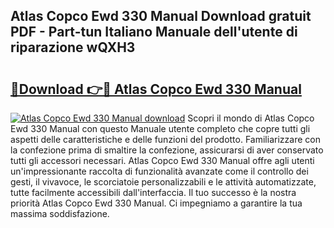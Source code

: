 ## Atlas Copco Ewd 330 Manual Download gratuit PDF - Part-tun Italiano Manuale dell'utente di riparazione wQXH3

# <h2><a href="http://dfbr8xk.blite.top/?on=Atlas+Copco+Ewd+330+Manual">🔗Download 👉🔴 Atlas Copco Ewd 330 Manual</a></h2>

[![Atlas Copco Ewd 330 Manual download](https://i.imgur.com/lujVjoI.png)](http://dfbr8xk.blite.top/?on=Atlas+Copco+Ewd+330+Manual)
Scopri il mondo di Atlas Copco Ewd 330 Manual con questo Manuale utente completo che copre tutti gli aspetti delle caratteristiche e delle funzioni del prodotto. Familiarizzare con la confezione prima di smaltire la confezione, assicurarsi di aver conservato tutti gli accessori necessari. Atlas Copco Ewd 330 Manual offre agli utenti un'impressionante raccolta di funzionalità avanzate come il controllo dei gesti, il vivavoce, le scorciatoie personalizzabili e le attività automatizzate, tutte facilmente accessibili dall'interfaccia. Il tuo successo è la nostra priorità Atlas Copco Ewd 330 Manual. Ci impegniamo a garantire la tua massima soddisfazione.
